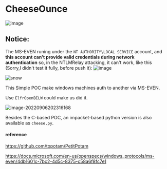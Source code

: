 # CheeseOunce
![image](https://github.com/evilashz/CheeseOunce/assets/50722929/d73aeaf6-1918-437c-ab56-ca1642b05184)

## Notice:
The MS-EVEN runing under the `NT AUTHORITY\LOCAL SERVICE` account, and **this account can't provide valid credentials during network authentication**
so, in the NTLMRelay attacking, it can't work, like this (Sorry,I didn't test it fully, before push it):
![image](https://github.com/evilashz/CheeseOunce/assets/50722929/11ebf47a-e93b-4b50-b3fc-5cc9405d657f)


![snow](https://images-1258433570.cos.ap-beijing.myqcloud.com/imagesimage-20220906201735833.png)



This Simple POC make windows machines auth to another via MS-EVEN.

Use `ElfrOpenBELW` could make us did it.

![image-20220906202316168](https://images-1258433570.cos.ap-beijing.myqcloud.com/imagesimage-20220906202316168.png)

Besides the C-based POC, an impacket-based python version is also available as `cheese.py`.

#### reference

https://github.com/topotam/PetitPotam

https://docs.microsoft.com/en-us/openspecs/windows_protocols/ms-even/4db1601c-7bc2-4d5c-8375-c58a6f8fc7e1
